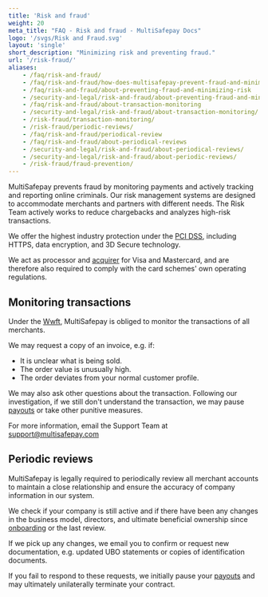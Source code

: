 ```yaml
---
title: 'Risk and fraud'
weight: 20
meta_title: "FAQ - Risk and fraud - MultiSafepay Docs"
logo: '/svgs/Risk and Fraud.svg'
layout: 'single'
short_description: "Minimizing risk and preventing fraud."
url: '/risk-fraud/'
aliases: 
    - /faq/risk-and-fraud/
    - /faq/risk-and-fraud/how-does-multisafepay-prevent-fraud-and-minimize-risks
    - /faq/risk-and-fraud/about-preventing-fraud-and-minimizing-risk
    - /security-and-legal/risk-and-fraud/about-preventing-fraud-and-minimizing-risk/
    - /faq/risk-and-fraud/about-transaction-monitoring
    - /security-and-legal/risk-and-fraud/about-transaction-monitoring/
    - /risk-fraud/transaction-monitoring/
    - /risk-fraud/periodic-reviews/
    - /faq/risk-and-fraud/periodical-review
    - /faq/risk-and-fraud/about-periodical-reviews
    - /security-and-legal/risk-and-fraud/about-periodical-reviews/
    - /security-and-legal/risk-and-fraud/about-periodic-reviews/
    - /risk-fraud/fraud-prevention/
---
```


MultiSafepay prevents fraud by monitoring payments and actively tracking and reporting online criminals. Our risk management systems are designed to accommodate merchants and partners with different needs. The Risk Team actively works to reduce chargebacks and analyzes high-risk transactions.

We offer the highest industry protection under the [PCI DSS](/glossaries/multisafepay-glossary/#payment-card-industry-data-security-standard-pci-dss), including HTTPS, data encryption, and 3D Secure technology. 

We act as processor and [acquirer](/glossaries/multisafepay-glossary/#acquirer) for Visa and Mastercard, and are therefore also required to comply with the card schemes' own operating regulations.

## Monitoring transactions

Under the [Wwft](https://www.fiu-nederland.nl/en/legislation/general-legislation/wwft), MultiSafepay is obliged to monitor the transactions of all merchants. 

We may request a copy of an invoice, e.g. if:

- It is unclear what is being sold.
- The order value is unusually high.
- The order deviates from your normal customer profile.

We may also ask other questions about the transaction. Following our investigation, if we still don't understand the transaction, we may pause [payouts](/account/payouts/) or take other punitive measures.

For more information, email the Support Team at <support@multisafepay.com>

## Periodic reviews

MultiSafepay is legally required to periodically review all merchant accounts to maintain a close relationship and ensure the accuracy of company information in our system. 

We check if your company is still active and if there have been any changes in the business model, directors, and ultimate beneficial ownership since [onboarding](/account/onboarding-golive/) or the last review. 

If we pick up any changes, we email you to confirm or request new documentation, e.g. updated UBO statements or copies of identification documents. 

If you fail to respond to these requests, we initially pause your [payouts](/account/payouts/) and may ultimately unilaterally terminate your contract.